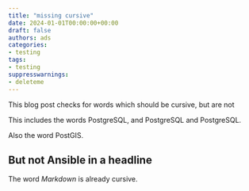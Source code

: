 ```yaml
---
title: "missing cursive"
date: 2024-01-01T00:00:00+00:00
draft: false
authors: ads
categories:
- testing
tags:
- testing
suppresswarnings:
- deleteme
---
```


This blog post checks for words which should be cursive, but are not

This includes the words PostgreSQL, and PostgreSQL and PostgreSQL.

Also the word PostGIS.

## But not Ansible in a headline

The word *Markdown* is already cursive.
